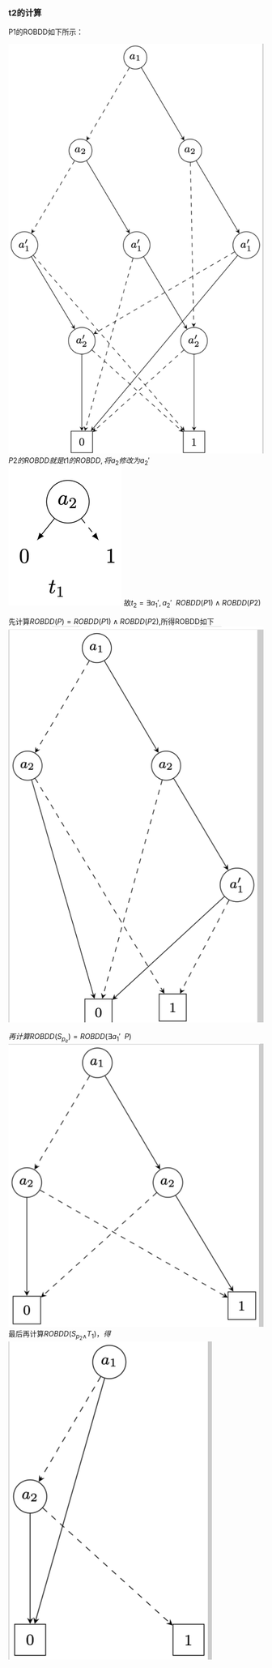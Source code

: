 
### t2的计算
P1的ROBDD如下所示：

![|257](https://raw.githubusercontent.com/ustc21xyx/picture-bed/main/20240501144400.png)
$P2的ROBDD就是t1的ROBDD,将a_2修改为a_2'$
![](https://raw.githubusercontent.com/ustc21xyx/picture-bed/main/20240501145122.png)
故$t_{2}=\exists a_1',a_{2}' \ \ ROBDD(P1)\land ROBDD(P2)$ 


先计算$ROBDD(P)=ROBDD(P1)\land ROBDD(P2)$,所得ROBDD如下
![|275](https://raw.githubusercontent.com/ustc21xyx/picture-bed/main/20240501150428.png)

$再计算ROBDD(S_{p_e})=ROBDD(\exists a_{1}'\ \ P)$
![|257](https://raw.githubusercontent.com/ustc21xyx/picture-bed/main/20240501151617.png)
最后再计算$ROBDD(S_{p_{2}\land}T_1)，得$
![|195](https://raw.githubusercontent.com/ustc21xyx/picture-bed/main/20240501152252.png)
